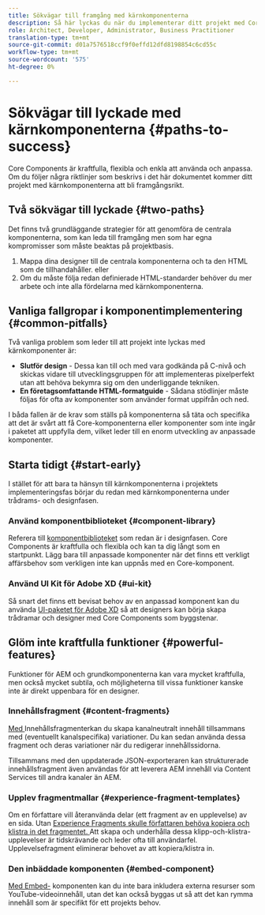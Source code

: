```yaml
---
title: Sökvägar till framgång med kärnkomponenterna
description: Så här lyckas du när du implementerar ditt projekt med Core Components
role: Architect, Developer, Administrator, Business Practitioner
translation-type: tm+mt
source-git-commit: d01a7576518ccf9f0effd12dfd8198854c6cd55c
workflow-type: tm+mt
source-wordcount: '575'
ht-degree: 0%

---
```



# Sökvägar till lyckade med kärnkomponenterna {#paths-to-success}

Core Components är kraftfulla, flexibla och enkla att använda och anpassa. Om du följer några riktlinjer som beskrivs i det här dokumentet kommer ditt projekt med kärnkomponenterna att bli framgångsrikt.

## Två sökvägar till lyckade {#two-paths}

Det finns två grundläggande strategier för att genomföra de centrala komponenterna, som kan leda till framgång men som har egna kompromisser som måste beaktas på projektbasis.

1. Mappa dina designer till de centrala komponenterna och ta den HTML som de tillhandahåller. eller
1. Om du måste följa redan definierade HTML-standarder behöver du mer arbete och inte alla fördelarna med kärnkomponenterna.

## Vanliga fallgropar i komponentimplementering {#common-pitfalls}

Två vanliga problem som leder till att projekt inte lyckas med kärnkomponenter är:

* **Slutför design**  - Dessa kan till och med vara godkända på C-nivå och skickas vidare till utvecklingsgruppen för att implementeras pixelperfekt utan att behöva bekymra sig om den underliggande tekniken.
* **En företagsomfattande HTML-formatguide**  - Sådana stödlinjer måste följas för ofta av komponenter som använder format uppifrån och ned.

I båda fallen är de krav som ställs på komponenterna så täta och specifika att det är svårt att få Core-komponenterna eller komponenter som inte ingår i paketet att uppfylla dem, vilket leder till en enorm utveckling av anpassade komponenter.

## Starta tidigt {#start-early}

I stället för att bara ta hänsyn till kärnkomponenterna i projektets implementeringsfas börjar du redan med kärnkomponenterna under trådrams- och designfasen.

### Använd komponentbiblioteket {#component-library}

Referera till [komponentbiblioteket](https://adobe.com/go/aem_cmp_library) som redan är i designfasen. Core Components är kraftfulla och flexibla och kan ta dig långt som en startpunkt. Lägg bara till anpassade komponenter när det finns ett verkligt affärsbehov som verkligen inte kan uppnås med en Core-komponent.

### Använd UI Kit för Adobe XD {#ui-kit}

Så snart det finns ett bevisat behov av en anpassad komponent kan du använda [UI-paketet för Adobe XD](https://docs.adobe.com/content/help/en/experience-manager-learn/getting-started-wknd-tutorial-develop/assets/overview/AEM_UI-kit_Wireframe.xd) så att designers kan börja skapa trådramar och designer med Core Components som byggstenar.

## Glöm inte kraftfulla funktioner {#powerful-features}

Funktioner för AEM och grundkomponenterna kan vara mycket kraftfulla, men också mycket subtila, och möjligheterna till vissa funktioner kanske inte är direkt uppenbara för en designer.

### Innehållsfragment {#content-fragments}

[Med ](https://docs.adobe.com/content/help/en/experience-manager-cloud-service/sites/authoring/fundamentals/content-fragments.html) Innehållsfragmenterkan du skapa kanalneutralt innehåll tillsammans med (eventuellt kanalspecifika) variationer. Du kan sedan använda dessa fragment och deras variationer när du redigerar innehållssidorna.

Tillsammans med den uppdaterade JSON-exporteraren kan strukturerade innehållsfragment även användas för att leverera AEM innehåll via Content Services till andra kanaler än AEM.

### Upplev fragmentmallar {#experience-fragment-templates}

Om en författare vill återanvända delar (ett fragment av en upplevelse) av en sida. Utan [Experience Fragments skulle författaren behöva kopiera och klistra in det fragmentet. ](https://docs.adobe.com/content/help/en/experience-manager-cloud-service/sites/authoring/fundamentals/experience-fragments.html) Att skapa och underhålla dessa klipp-och-klistra-upplevelser är tidskrävande och leder ofta till användarfel. Upplevelsefragment eliminerar behovet av att kopiera/klistra in.

### Den inbäddade komponenten {#embed-component}

[Med Embed-](/help/components/embed.md) komponenten kan du inte bara inkludera externa resurser som YouTube-videoinnehåll, utan det kan också byggas ut så att det kan rymma innehåll som är specifikt för ett projekts behov.